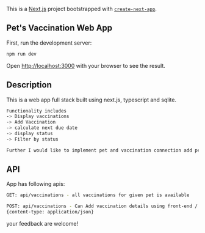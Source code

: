 This is a [Next.js](https://nextjs.org) project bootstrapped with [`create-next-app`](https://nextjs.org/docs/app/api-reference/cli/create-next-app).

## Pet's Vaccination Web App

First, run the development server:

```bash
npm run dev
```

Open [http://localhost:3000](http://localhost:3000) with your browser to see the result.
 

## Description

This is a web app full stack built using next.js, typescript and sqlite.
```bash
Functionality includes
-> Display vaccinations
-> Add Vaccination
-> calculate next due date
-> display status
-> Filter by status

Further I would like to implement pet and vaccination connection add pet has-many relationship with vaccination table.
```


## API

App has following apis:
```bash
GET: api/vaccinations - all vaccinations for given pet is available 

POST: api/vaccinations - Can Add vaccination details using front-end / postman vaccine_name is\n mandatory and last_completed in string format (optional).
{content-type: application/json}

```

your feedback are welcome!

